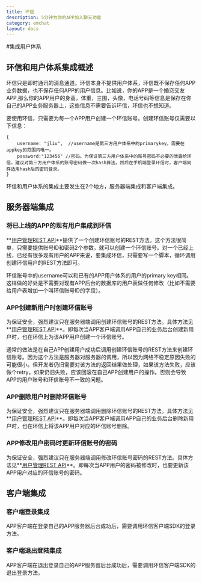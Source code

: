 ```yaml
---
title: 环信
description: 5分钟为你的APP加入聊天功能
category: emchat
layout: docs
---
```


#集成用户体系

## 环信和用户体系集成概述
环信只是即时通讯的消息通道。环信本身不提供用户体系，环信既不保存任何APP业务数据，也不保存任何APP的用户信息。比如说，你的APP是一个婚恋交友APP,那么你的APP用户的身高，体重，三围，头像，电话号码等信息是保存在你自己的APP业务服务器上，这些信息不需要告诉环信，环信也不想知道。

要使用环信，只需要为每一个APP用户创建一个环信账号。创建环信账号仅需要以下信息：


	{
		username: "jliu",  //username是第三方用户体系中的primarykey。需要在appkey的范围内唯一。
		password:"123456" //密码。为保证第三方用户体系中的账号密码不必要的泄露给环信，建议对第三方用户体系的账号密码做一次hash算法。然后在手机端登录环信时，客户端同样适用hash后的密码登录。
	}


环信和用户体系的集成主要发生在2个地方，服务器端集成和客户端集成。


## 服务器端集成

### 将已上线的APP的现有用户集成到环信
**[用户管理REST API](/docs/emchat/rest/userapi.html)**提供了一个创建环信账号的REST方法。这个方法很简单，只需要提供账号ID和密码2个参数，就可以创建一个环信账号。对一个已经上线，已经有很多现有用户的APP来说，要集成环信，只需要写一个脚本，循环调用创建环信用户的REST方法即可。

环信账号中的username可以和已有的APP用户体系的用户的primary key相同。这样做的好处是不需要对现有APP后台的数据库的用户表做任何修改（比如不需要给用户表增加一个叫环信账号ID的字段）。

### APP创建新用户时创建环信账号
为保证安全，强烈建议只在服务器端调用创建环信账号的REST方法。具体方法见**[用户管理REST API](/docs/emchat/rest/userapi.html)**。即每次当APP客户端调用APP自己的业务后台创建新用户时，也在环信上为该APP用户创建一个环信账号。

通常的做法是在自己APP创建用户成功后调用创建环信账号的REST方法来创建环信账号。因为这个方法是服务器对服务器的调用，所以因为网络不稳定原因失败的可能很小。但开发者仍旧需要对该方法的返回结果做处理，如果该方法失败，应该做个retry，如果仍旧失败，应该回滚在自己APP创建用户的操作。否则会导致APP的用户账号和环信账号不一致的问题。

### APP删除用户时删除环信账号

为保证安全，强烈建议只在服务器端调用删除环信账号的REST方法。具体方法见**[用户管理REST API](/docs/emchat/rest/userapi.html)**。即每次当APP客户端调用APP自己的业务后台删除新用户时，也在环信上将该APP用户对应的环信账号删除。

### APP修改用户密码时更新环信账号的密码

为保证安全，强烈建议只在服务器端调用修改环信账号密码的REST方法。具体方法见**[用户管理REST API](/docs/emchat/rest/userapi.html)**。即每次当APP用户的密码被修改时，也要更新该APP用户对应的环信账号的密码。

## 客户端集成

### 客户端登录集成
APP客户端在登录自己的APP服务器后台成功后，需要调用环信客户端SDK的登录方法。
### 客户端退出登陆集成
APP客户端在退出登录自己的APP服务器后台成功后，需要调用环信客户端SDK的退出登录方法。
